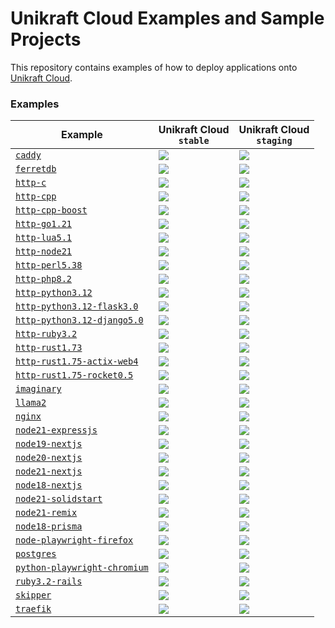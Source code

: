 # Unikraft Cloud Examples and Sample Projects

This repository contains examples of how to deploy applications onto [Unikraft Cloud](https://unikraft.cloud).

### Examples

Example | Unikraft Cloud <br /> `stable` | Unikraft Cloud <br /> `staging` |
|-|-|-|
[`caddy`](https://github.com/unikraft-cloud/examples/tree/main/caddy) | [![](https://github.com/unikraft-cloud/examples/actions/workflows/example-caddy-stable.yaml/badge.svg)](https://github.com/unikraft-cloud/examples/actions/workflows/example-caddy-stable.yaml) | [![](https://github.com/unikraft-cloud/examples/actions/workflows/example-caddy-staging.yaml/badge.svg)](https://github.com/unikraft-cloud/examples/actions/workflows/example-caddy-staging.yaml) |
[`ferretdb`](https://github.com/unikraft-cloud/examples/tree/main/ferretdb) | [![](https://github.com/unikraft-cloud/examples/actions/workflows/example-ferretdb-stable.yaml/badge.svg)](https://github.com/unikraft-cloud/examples/actions/workflows/example-ferretdb-stable.yaml) | [![](https://github.com/unikraft-cloud/examples/actions/workflows/example-ferretdb-staging.yaml/badge.svg)](https://github.com/unikraft-cloud/examples/actions/workflows/example-ferretdb-staging.yaml) |
[`http-c`](https://github.com/unikraft-cloud/examples/tree/main/http-c) | [![](https://github.com/unikraft-cloud/examples/actions/workflows/example-http-c-stable.yaml/badge.svg)](https://github.com/unikraft-cloud/examples/actions/workflows/example-http-c-stable.yaml) | [![](https://github.com/unikraft-cloud/examples/actions/workflows/example-http-c-staging.yaml/badge.svg)](https://github.com/unikraft-cloud/examples/actions/workflows/example-http-c-staging.yaml) |
[`http-cpp`](https://github.com/unikraft-cloud/examples/tree/main/http-cpp) | [![](https://github.com/unikraft-cloud/examples/actions/workflows/example-http-cpp-stable.yaml/badge.svg)](https://github.com/unikraft-cloud/examples/actions/workflows/example-http-cpp-stable.yaml) | [![](https://github.com/unikraft-cloud/examples/actions/workflows/example-http-cpp-staging.yaml/badge.svg)](https://github.com/unikraft-cloud/examples/actions/workflows/example-http-cpp-staging.yaml) |
[`http-cpp-boost`](https://github.com/unikraft-cloud/examples/tree/main/http-cpp-boost) | [![](https://github.com/unikraft-cloud/examples/actions/workflows/example-http-cpp-boost-stable.yaml/badge.svg)](https://github.com/unikraft-cloud/examples/actions/workflows/example-http-cpp-boost-stable.yaml) | [![](https://github.com/unikraft-cloud/examples/actions/workflows/example-http-cpp-boost-staging.yaml/badge.svg)](https://github.com/unikraft-cloud/examples/actions/workflows/example-http-cpp-boost-staging.yaml) |
[`http-go1.21`](https://github.com/unikraft-cloud/examples/tree/main/http-go1.21) | [![](https://github.com/unikraft-cloud/examples/actions/workflows/example-http-go1.21-stable.yaml/badge.svg)](https://github.com/unikraft-cloud/examples/actions/workflows/example-http-go1.21-stable.yaml) | [![](https://github.com/unikraft-cloud/examples/actions/workflows/example-http-go1.21-staging.yaml/badge.svg)](https://github.com/unikraft-cloud/examples/actions/workflows/example-http-go1.21-staging.yaml) |
[`http-lua5.1`](https://github.com/unikraft-cloud/examples/tree/main/http-lua5.1) | [![](https://github.com/unikraft-cloud/examples/actions/workflows/example-http-lua5.1-stable.yaml/badge.svg)](https://github.com/unikraft-cloud/examples/actions/workflows/example-http-lua5.1-stable.yaml) | [![](https://github.com/unikraft-cloud/examples/actions/workflows/example-http-lua5.1-staging.yaml/badge.svg)](https://github.com/unikraft-cloud/examples/actions/workflows/example-http-lua5.1-staging.yaml) |
[`http-node21`](https://github.com/unikraft-cloud/examples/tree/main/http-node21) | [![](https://github.com/unikraft-cloud/examples/actions/workflows/example-http-node21-stable.yaml/badge.svg)](https://github.com/unikraft-cloud/examples/actions/workflows/example-http-node21-stable.yaml) | [![](https://github.com/unikraft-cloud/examples/actions/workflows/example-http-node21-staging.yaml/badge.svg)](https://github.com/unikraft-cloud/examples/actions/workflows/example-http-node21-staging.yaml) |
[`http-perl5.38`](https://github.com/unikraft-cloud/examples/tree/main/http-perl5.38) | [![](https://github.com/unikraft-cloud/examples/actions/workflows/example-http-perl5.38-stable.yaml/badge.svg)](https://github.com/unikraft-cloud/examples/actions/workflows/example-http-perl5.38-stable.yaml) | [![](https://github.com/unikraft-cloud/examples/actions/workflows/example-http-perl5.38-staging.yaml/badge.svg)](https://github.com/unikraft-cloud/examples/actions/workflows/example-http-perl5.38-staging.yaml) |
[`http-php8.2`](https://github.com/unikraft-cloud/examples/tree/main/http-php8.2) | [![](https://github.com/unikraft-cloud/examples/actions/workflows/example-http-php8.2-stable.yaml/badge.svg)](https://github.com/unikraft-cloud/examples/actions/workflows/example-http-php8.2-stable.yaml) | [![](https://github.com/unikraft-cloud/examples/actions/workflows/example-http-php8.2-staging.yaml/badge.svg)](https://github.com/unikraft-cloud/examples/actions/workflows/example-http-php8.2-staging.yaml) |
[`http-python3.12`](https://github.com/unikraft-cloud/examples/tree/main/http-python3.12) | [![](https://github.com/unikraft-cloud/examples/actions/workflows/example-http-python3.12-stable.yaml/badge.svg)](https://github.com/unikraft-cloud/examples/actions/workflows/example-http-python3.12-stable.yaml) | [![](https://github.com/unikraft-cloud/examples/actions/workflows/example-http-python3.12-staging.yaml/badge.svg)](https://github.com/unikraft-cloud/examples/actions/workflows/example-http-python3.12-staging.yaml) |
[`http-python3.12-flask3.0`](https://github.com/unikraft-cloud/examples/tree/main/http-python3.12-flask3.0) | [![](https://github.com/unikraft-cloud/examples/actions/workflows/example-http-python3.12-flask3.0-stable.yaml/badge.svg)](https://github.com/unikraft-cloud/examples/actions/workflows/example-http-python3.12-flask3.0-stable.yaml) | [![](https://github.com/unikraft-cloud/examples/actions/workflows/example-http-python3.12-flask3.0-staging.yaml/badge.svg)](https://github.com/unikraft-cloud/examples/actions/workflows/example-http-python3.12-flask3.0-staging.yaml) |
[`http-python3.12-django5.0`](https://github.com/unikraft-cloud/examples/tree/main/http-python3.12-django5.0) | [![](https://github.com/unikraft-cloud/examples/actions/workflows/example-http-python3.12-django5.0-stable.yaml/badge.svg)](https://github.com/unikraft-cloud/examples/actions/workflows/example-http-python3.12-django5.0-stable.yaml) | [![](https://github.com/unikraft-cloud/examples/actions/workflows/example-http-python3.12-django5.0-staging.yaml/badge.svg)](https://github.com/unikraft-cloud/examples/actions/workflows/example-http-python3.12-django5.0-staging.yaml) |
[`http-ruby3.2`](https://github.com/unikraft-cloud/examples/tree/main/http-ruby3.2) | [![](https://github.com/unikraft-cloud/examples/actions/workflows/example-http-ruby3.2-stable.yaml/badge.svg)](https://github.com/unikraft-cloud/examples/actions/workflows/example-http-ruby3.2-stable.yaml) | [![](https://github.com/unikraft-cloud/examples/actions/workflows/example-http-ruby3.2-staging.yaml/badge.svg)](https://github.com/unikraft-cloud/examples/actions/workflows/example-http-ruby3.2-staging.yaml) |
[`http-rust1.73`](https://github.com/unikraft-cloud/examples/tree/main/http-rust1.73) | [![](https://github.com/unikraft-cloud/examples/actions/workflows/example-http-rust1.73-stable.yaml/badge.svg)](https://github.com/unikraft-cloud/examples/actions/workflows/example-http-rust1.73-stable.yaml) | [![](https://github.com/unikraft-cloud/examples/actions/workflows/example-http-rust1.73-staging.yaml/badge.svg)](https://github.com/unikraft-cloud/examples/actions/workflows/example-http-rust1.73-staging.yaml) |
[`http-rust1.75-actix-web4`](https://github.com/unikraft-cloud/examples/tree/main/http-rust1.75-actix-web4) | [![](https://github.com/unikraft-cloud/examples/actions/workflows/example-http-rust1.75-actix-web4-stable.yaml/badge.svg)](https://github.com/unikraft-cloud/examples/actions/workflows/example-http-rust1.75-actix-web4-stable.yaml) | [![](https://github.com/unikraft-cloud/examples/actions/workflows/example-http-rust1.75-actix-web4-staging.yaml/badge.svg)](https://github.com/unikraft-cloud/examples/actions/workflows/example-http-rust1.75-actix-web4-staging.yaml) |
[`http-rust1.75-rocket0.5`](https://github.com/unikraft-cloud/examples/tree/main/http-rust1.75-rocket0.5) | [![](https://github.com/unikraft-cloud/examples/actions/workflows/example-http-rust1.75-rocket0.5-stable.yaml/badge.svg)](https://github.com/unikraft-cloud/examples/actions/workflows/example-http-rust1.75-rocket0.5-stable.yaml) | [![](https://github.com/unikraft-cloud/examples/actions/workflows/example-http-rust1.75-rocket0.5-staging.yaml/badge.svg)](https://github.com/unikraft-cloud/examples/actions/workflows/example-http-rust1.75-rocket0.5-staging.yaml) |
[`imaginary`](https://github.com/unikraft-cloud/examples/tree/main/imaginary) | [![](https://github.com/unikraft-cloud/examples/actions/workflows/example-imaginary-stable.yaml/badge.svg)](https://github.com/unikraft-cloud/examples/actions/workflows/example-imaginary-stable.yaml) | [![](https://github.com/unikraft-cloud/examples/actions/workflows/example-imaginary-staging.yaml/badge.svg)](https://github.com/unikraft-cloud/examples/actions/workflows/example-imaginary-staging.yaml) |
[`llama2`](https://github.com/unikraft-cloud/examples/tree/main/llama2) | [![](https://github.com/unikraft-cloud/examples/actions/workflows/example-llama2-stable.yaml/badge.svg)](https://github.com/unikraft-cloud/examples/actions/workflows/example-llama2-stable.yaml) | [![](https://github.com/unikraft-cloud/examples/actions/workflows/example-llama2-staging.yaml/badge.svg)](https://github.com/unikraft-cloud/examples/actions/workflows/example-llama2-staging.yaml) |
[`nginx`](https://github.com/unikraft-cloud/examples/tree/main/nginx) | [![](https://github.com/unikraft-cloud/examples/actions/workflows/example-nginx-stable.yaml/badge.svg)](https://github.com/unikraft-cloud/examples/actions/workflows/example-nginx-stable.yaml) | [![](https://github.com/unikraft-cloud/examples/actions/workflows/example-nginx-staging.yaml/badge.svg)](https://github.com/unikraft-cloud/examples/actions/workflows/example-nginx-staging.yaml) |
[`node21-expressjs`](https://github.com/unikraft-cloud/examples/tree/main/node21-expressjs) | [![](https://github.com/unikraft-cloud/examples/actions/workflows/example-node21-expressjs-stable.yaml/badge.svg)](https://github.com/unikraft-cloud/examples/actions/workflows/example-node21-expressjs-stable.yaml) | [![](https://github.com/unikraft-cloud/examples/actions/workflows/example-node21-expressjs-staging.yaml/badge.svg)](https://github.com/unikraft-cloud/examples/actions/workflows/example-node21-expressjs-staging.yaml) |
[`node19-nextjs`](https://github.com/unikraft-cloud/examples/tree/main/node21-nextjs) | [![](https://github.com/unikraft-cloud/examples/actions/workflows/example-node19-nextjs-stable.yaml/badge.svg)](https://github.com/unikraft-cloud/examples/actions/workflows/example-node19-nextjs-stable.yaml) | [![](https://github.com/unikraft-cloud/examples/actions/workflows/example-node19-nextjs-staging.yaml/badge.svg)](https://github.com/unikraft-cloud/examples/actions/workflows/example-node19-nextjs-staging.yaml) |
[`node20-nextjs`](https://github.com/unikraft-cloud/examples/tree/main/node21-nextjs) | [![](https://github.com/unikraft-cloud/examples/actions/workflows/example-node20-nextjs-stable.yaml/badge.svg)](https://github.com/unikraft-cloud/examples/actions/workflows/example-node20-nextjs-stable.yaml) | [![](https://github.com/unikraft-cloud/examples/actions/workflows/example-node20-nextjs-staging.yaml/badge.svg)](https://github.com/unikraft-cloud/examples/actions/workflows/example-node20-nextjs-staging.yaml) |
[`node21-nextjs`](https://github.com/unikraft-cloud/examples/tree/main/node21-nextjs) | [![](https://github.com/unikraft-cloud/examples/actions/workflows/example-node21-nextjs-stable.yaml/badge.svg)](https://github.com/unikraft-cloud/examples/actions/workflows/example-node21-nextjs-stable.yaml) | [![](https://github.com/unikraft-cloud/examples/actions/workflows/example-node21-nextjs-staging.yaml/badge.svg)](https://github.com/unikraft-cloud/examples/actions/workflows/example-node21-nextjs-staging.yaml) |
[`node18-nextjs`](https://github.com/unikraft-cloud/examples/tree/main/node21-nextjs) | [![](https://github.com/unikraft-cloud/examples/actions/workflows/example-node18-nextjs-stable.yaml/badge.svg)](https://github.com/unikraft-cloud/examples/actions/workflows/example-node18-nextjs-stable.yaml) | [![](https://github.com/unikraft-cloud/examples/actions/workflows/example-node18-nextjs-staging.yaml/badge.svg)](https://github.com/unikraft-cloud/examples/actions/workflows/example-node18-nextjs-staging.yaml) |
[`node21-solidstart`](https://github.com/unikraft-cloud/examples/tree/main/node21-solid-start) | [![](https://github.com/unikraft-cloud/examples/actions/workflows/example-node21-solidstart-stable.yaml/badge.svg)](https://github.com/unikraft-cloud/examples/actions/workflows/example-node21-solidstart-stable.yaml) | [![](https://github.com/unikraft-cloud/examples/actions/workflows/example-node21-solidstart-staging.yaml/badge.svg)](https://github.com/unikraft-cloud/examples/actions/workflows/example-node21-solidstart-staging.yaml) |
[`node21-remix`](https://github.com/unikraft-cloud/examples/tree/main/node21-remix) | [![](https://github.com/unikraft-cloud/examples/actions/workflows/example-node21-remix-stable.yaml/badge.svg)](https://github.com/unikraft-cloud/examples/actions/workflows/example-node21-remix-stable.yaml) | [![](https://github.com/unikraft-cloud/examples/actions/workflows/example-node21-remix-staging.yaml/badge.svg)](https://github.com/unikraft-cloud/examples/actions/workflows/example-node21-remix-staging.yaml) |
[`node18-prisma`](https://github.com/unikraft-cloud/examples/tree/main/node18-prisma-rest-express) | [![](https://github.com/unikraft-cloud/examples/actions/workflows/example-node18-prisma-stable.yaml/badge.svg)](https://github.com/unikraft-cloud/examples/actions/workflows/example-node18-prisma-stable.yaml) | [![](https://github.com/unikraft-cloud/examples/actions/workflows/example-node18-prisma-staging.yaml/badge.svg)](https://github.com/unikraft-cloud/examples/actions/workflows/example-node18-prisma-staging.yaml) |
[`node-playwright-firefox`](https://github.com/unikraft-cloud/examples/tree/main/node-playwright-firefox) | [![](https://github.com/unikraft-cloud/examples/actions/workflows/example-node-playwright-firefox-stable.yaml/badge.svg)](https://github.com/unikraft-cloud/examples/actions/workflows/example-node-playwright-firefox-stable.yaml) | [![](https://github.com/unikraft-cloud/examples/actions/workflows/example-node-playwright-firefox-staging.yaml/badge.svg)](https://github.com/unikraft-cloud/examples/actions/workflows/example-node-playwright-firefox-staging.yaml) |
[`postgres`](https://github.com/unikraft-cloud/examples/tree/main/postgres) | [![](https://github.com/unikraft-cloud/examples/actions/workflows/example-postgres-stable.yaml/badge.svg)](https://github.com/unikraft-cloud/examples/actions/workflows/example-postgres-stable.yaml) | [![](https://github.com/unikraft-cloud/examples/actions/workflows/example-postgres-staging.yaml/badge.svg)](https://github.com/unikraft-cloud/examples/actions/workflows/example-postgres-staging.yaml) |
[`python-playwright-chromium`](https://github.com/unikraft-cloud/examples/tree/main/python-playwright-chromium) | [![](https://github.com/unikraft-cloud/examples/actions/workflows/example-python-playwright-chromium-stable.yaml/badge.svg)](https://github.com/unikraft-cloud/examples/actions/workflows/example-python-playwright-chromium-stable.yaml) | [![](https://github.com/unikraft-cloud/examples/actions/workflows/example-python-playwright-chromium-staging.yaml/badge.svg)](https://github.com/unikraft-cloud/examples/actions/workflows/example-python-playwright-chromium-staging.yaml) |
[`ruby3.2-rails`](https://github.com/unikraft-cloud/examples/tree/main/ruby3.2-rails) | [![](https://github.com/unikraft-cloud/examples/actions/workflows/example-ruby3.2-rails-stable.yaml/badge.svg)](https://github.com/unikraft-cloud/examples/actions/workflows/example-ruby3.2-rails-stable.yaml) | [![](https://github.com/unikraft-cloud/examples/actions/workflows/example-ruby3.2-rails-staging.yaml/badge.svg)](https://github.com/unikraft-cloud/examples/actions/workflows/example-ruby3.2-rails-staging.yaml) |
[`skipper`](https://github.com/unikraft-cloud/examples/tree/main/skipper) | [![](https://github.com/unikraft-cloud/examples/actions/workflows/example-skipper-stable.yaml/badge.svg)](https://github.com/unikraft-cloud/examples/actions/workflows/example-skipper-stable.yaml) | [![](https://github.com/unikraft-cloud/examples/actions/workflows/example-skipper-staging.yaml/badge.svg)](https://github.com/unikraft-cloud/examples/actions/workflows/example-skipper-staging.yaml) |
[`traefik`](https://github.com/unikraft-cloud/examples/tree/main/traefik) | [![](https://github.com/unikraft-cloud/examples/actions/workflows/example-traefik-stable.yaml/badge.svg)](https://github.com/unikraft-cloud/examples/actions/workflows/example-traefik-stable.yaml) | [![](https://github.com/unikraft-cloud/examples/actions/workflows/example-traefik-staging.yaml/badge.svg)](https://github.com/unikraft-cloud/examples/actions/workflows/example-traefik-staging.yaml) |
